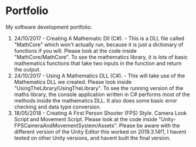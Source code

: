 # Portfolio
My software development portfolio:

1. 24/10/2017 - Creating A Mathematic Dll (C#). - This is a DLL file called "MathCore" which won't actually run, because it is just a dictionary of functions if you will. Please look at the code inside "MathCore/MathCore". To see the mathematics library, it is lots of basic mathematics functions that take two inputs in the function and return the output.
2. 24/10/2017 - Using A Mathematics DLL (C#). - This will take use of the Mathematics DLL we created. Please look inside "UsingTheLibrary/UsingTheLibrary". To see the running version of the maths library, the console application written in C# performs most of the methods inside the mathematics DLL. It also does some basic error checking and data type conversion.
3. 18/05/2018 - Creating A First Person Shooter (FPS) Style. Camera Look Script and Movement Script. Please look at the code inside "Unity-FPSCameraAndMovementSystem/Assets". Please be aware with the different version of the Unity Editor this worked on 2019.3.14f1, I havent tested on other Unity versions, and havent built the final version.
